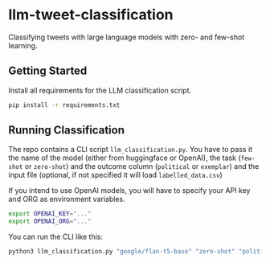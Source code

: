 # llm-tweet-classification
Classifying tweets with large language models with zero- and few-shot learning.

## Getting Started

Install all requirements for the LLM classification script.
```bash
pip install -r requirements.txt
```

## Running Classification
The repo contains a CLI script `llm_classification.py`.
You have to pass it the name of the model (either from huggingface or OpenAI),
the task (`few-shot` or `zero-shot`) and the outcome column (`political` or `exemplar`) and
the input file (optional, if not specified it will load `labelled_data.csv`)

If you intend to use OpenAI models, you will have to specify your API key and ORG as environment variables.

```bash
export OPENAI_KEY="..."
export OPENAI_ORG="..."
```

You can run the CLI like this:

```bash
python3 llm_classification.py "google/flan-t5-base" "zero-shot" "political" --in_file "labelled_data.csv"
```
